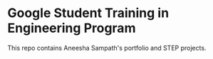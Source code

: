 # Google Student Training in Engineering Program

This repo contains Aneesha Sampath's portfolio and STEP projects.